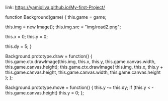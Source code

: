 link: 
https://yamioliva.github.io/My-first-Project/


function Background(game) {
  this.game = game;

  this.img = new Image();
  this.img.src = "img/road2.png";

  this.x = 0;
  this.y = 0;

  this.dy = 5;
}

Background.prototype.draw = function() {
  this.game.ctx.drawImage(this.img, this.x, this.y, this.game.canvas.width, this.game.canvas.height);
  this.game.ctx.drawImage(
    this.img,
    this.x,
    this.y + this.game.canvas.height,
    this.game.canvas.width,
    this.game.canvas.height
  );
};

Background.prototype.move = function() {
  this.y -= this.dy;
  if (this.y < -this.game.canvas.height) this.y = 0;
};
